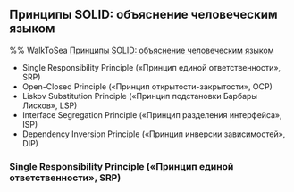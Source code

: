 ## Принципы SOLID: объяснение человеческим языком

%% WalkToSea [Принципы SOLID: объяснение человеческим языком](https://techrocks.ru/2020/08/26/solid-principles-in-plain-russian/)

- Single Responsibility Principle («Принцип единой ответственности», SRP)
- Open-Closed Principle («Принцип открытости-закрытости», OCP)
- Liskov Substitution Principle («Принцип подстановки Барбары Лисков», LSP)
- Interface Segregation Principle («Принцип разделения интерфейса», ISP)
- Dependency Inversion Principle («Принцип инверсии зависимостей», DIP)

### Single Responsibility Principle («Принцип единой ответственности», SRP)

